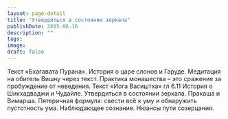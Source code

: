```yaml
---
layout: page-detail
title: "Утвердиться в состоянии зеркала"
publishDate: 2015.06.16
description: ""
tags:
image:
draft: false
---
```


 Текст «Бхагавата Пурана». История о царе слонов и Гаруде. Медитация на обитель Вишну через текст. Практика монашества – это сражение за пробуждение от неведения. Текст «Йога Васиштха» гл 6.11 История о Шикхадваджи и Чудайле. Утвердиться в состоянии зеркала. Пракаша и Вимарша. Пятеричная формула: свести всё к уму и обнаружить пустотность ума. Наблюдающее сознание. Нюансы пути созерцания. 

  
